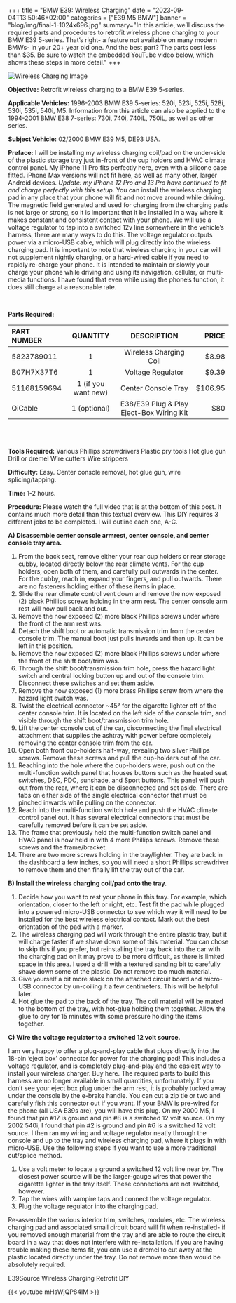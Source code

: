 +++
title = "BMW E39: Wireless Charging"
date = "2023-09-04T13:50:46+02:00"
categories = ["E39 M5 BMW"]
banner = "blog/img/final-1-1024x696.jpg"
summary="In this article, we’ll discuss the required parts and procedures to retrofit wireless phone charging to your BMW E39 5-series. That’s right- a feature not available on many modern BMWs- in your 20+ year old one. And the best part? The parts cost less than $35. Be sure to watch the embedded YouTube video below, which shows these steps in more detail."
+++

![Wireless Charging Image](../img/final-1-1024x696.jpg)

**Objective:**  Retrofit wireless charging to a BMW E39 5-series.


**Applicable Vehicles:**  1996-2003 BMW E39 5-series: 520i, 523i, 525i, 528i, 530i, 535i, 540i, M5.  Information from this article can also be applied to the 1994-2001 BMW E38 7-series: 730i, 740i, 740iL, 750iL, as well as other series. 

**Subject Vehicle:**  02/2000 BMW E39 M5, DE93 USA.

**Preface:** I will be installing my wireless charging coil/pad on the under-side of the plastic storage tray just in-front of the cup holders and HVAC climate control panel. My iPhone 11 Pro fits perfectly here, even with a silicone case fitted. iPhone Max versions will not fit here, as well as many other, larger Android devices. *Update: my iPhone 12 Pro and 13 Pro have continued to fit and charge perfectly with this setup.* You can install the wireless charging pad in any place that your phone will fit and not move around while driving. The magnetic field generated and used for charging from the charging pads is not large or strong, so it is important that it be installed in a way where it makes constant and consistent contact with your phone. We will use a voltage regulator to tap into a switched 12v line somewhere in the vehicle’s harness, there are many ways to do this. The voltage regulator outputs power via a micro-USB cable, which will plug directly into the wireless charging pad. It is important to note that wireless charging in your car will not supplement nightly charging, or a hard-wired cable if you need to rapidly re-charge your phone. It is intended to maintain or slowly your charge your phone while driving and using its navigation, cellular, or multi-media functions. I have found that even while using the phone’s function, it does still charge at a reasonable rate.

 &nbsp;  

**Parts Required:**


|PART NUMBER|QUANTITY|DESCRIPTION|PRICE|
|:----  |:---:|:------:|----:  |
|5823789011|1|Wireless Charging Coil|$8.98|
|B07H7X37T6	|1	|Voltage Regulator	|$9.39|
|51168159694|	1 (if you want new) |	Center Console Tray|	$106.95|
|QiCable	|1 (optional)|	E38/E39 Plug & Play Eject-Box Wiring Kit |	$80|
 &nbsp;  
 &nbsp;  

**Tools Required:**
Various Phillips screwdrivers
Plastic pry tools
Hot glue gun
Drill or dremel
Wire cutters
Wire strippers

**Difficulty:**  Easy. Center console removal, hot glue gun, wire splicing/tapping.

**Time:**  1-2 hours.

**Procedure:**  Please watch the full video that is at the bottom of this post. It contains much more detail than this textual overview. This DIY requires 3 different jobs to be completed. I will outline each one, A-C.

**A)  Disassemble center console armrest, center console, and center console tray area.**

1. From the back seat, remove either your rear cup holders or rear storage cubby, located directly below the rear climate vents. For the cup holders, open both of them, and carefully pull outwards in the center. For the cubby, reach in, expand your fingers, and pull outwards. There are no fasteners holding either of these items in place.
2. Slide the rear climate control vent down and remove the now exposed (2) black Phillips screws holding in the arm rest. The center console arm rest will now pull back and out.
3. Remove the now exposed (2) more black Phillips screws under where the front of the arm rest was.
4. Detach the shift boot or automatic transmission trim from the center console trim. The manual boot just pulls inwards and then up. It can be left in this position.
5. Remove the now exposed (2) more black Phillips screws under where the front of the shift boot/trim was.
6. Through the shift boot/transmission trim hole, press the hazard light switch and central locking button up and out of the console trim. Disconnect these switches and set them aside.
7. Remove the now exposed (1) more brass Phillips screw from where the hazard light switch was.
8. Twist the electrical connector ~45° for the cigarette lighter off of the center console trim. It is located on the left side of the console trim, and visible through the shift boot/transmission trim hole.
9. Lift the center console out of the car, disconnecting the final electrical attachment that supplies the ashtray with power before completely removing the center console trim from the car.
10. Open both front cup-holders half-way, revealing two silver Phillips screws. Remove these screws and pull the cup-holders out of the car.
11. Reaching into the hole where the cup-holders were, push out on the multi-function switch panel that houses buttons such as the heated seat switches, DSC, PDC, sunshade, and Sport buttons. This panel will push out from the rear, where it can be disconnected and set aside. There are tabs on either side of the single electrical connector that must be pinched inwards while pulling on the connector.
12. Reach into the multi-function switch hole and push the HVAC climate control panel out. It has several electrical connectors that must be carefully removed before it can be set aside.
13. The frame that previously held the multi-function switch panel and HVAC panel is now held in with 4 more Phillips screws. Remove these screws and the frame/bracket.
14. There are two more screws holding in the tray/lighter. They are back in the dashboard a few inches, so you will need a short Phillips screwdriver to remove them and then finally lift the tray out of the car.

**B)  Install the wireless charging coil/pad onto the tray.**

1. Decide how you want to rest your phone in this tray. For example, which orientation, closer to the left or right, etc. Test fit the pad while plugged into a powered micro-USB connector to see which way it will need to be installed for the best wireless electrical contact. Mark out the best orientation of the pad with a marker.
2. The wireless charging pad will work through the entire plastic tray, but it will charge faster if we shave down some of this material. You can chose to skip this if you prefer, but reinstalling the tray back into the car with the charging pad on it may prove to be more difficult, as there is limited space in this area. I used a drill with a textured sanding bit to carefully shave down some of the plastic. Do not remove too much material.
3. Give yourself a bit more slack on the attached circuit board and micro-USB connector by un-coiling it a few centimeters. This will be helpful later.
4. Hot glue the pad to the back of the tray. The coil material will be mated to the bottom of the tray, with hot-glue holding them together. Allow the glue to dry for 15 minutes with some pressure holding the items together.

**C) Wire the voltage regulator to a switched 12 volt source.**

I am very happy to offer a plug-and-play cable that plugs directly into the 18-pin ‘eject box’ connector for power for the charging pad! This includes a voltage regulator, and is completely plug-and-play and the easiest way to install your wireless charger. Buy here. The required parts to build this harness are no longer available in small quantities, unfortunately. If you don’t see your eject box plug under the arm rest, it is probably tucked away under the console by the e-brake handle. You can cut a zip tie or two and carefully fish this connector out if you want. If your BMW is pre-wired for the phone (all USA E39s are), you will have this plug. On my 2000 M5, I found that pin #17 is ground and pin #8 is a switched 12 volt source. On my 2002 540i, I found that pin #2 is ground and pin #6 is a switched 12 volt source. I then ran my wiring and voltage regulator neatly through the console and up to the tray and wireless charging pad, where it plugs in with micro-USB. Use the following steps if you want to use a more traditional cut/splice method.

1. Use a volt meter to locate a ground a switched 12 volt line near by. The closest power source will be the larger-gauge wires that power the cigarette lighter in the tray itself. These connections are not switched, however.
2. Tap the wires with vampire taps and connect the voltage regulator.
3. Plug the voltage regulator into the charging pad.

Re-assemble the various interior trim, switches, modules, etc. The wireless charging pad and associated small circuit board will fit when re-installed- if you removed enough material from the tray and are able to route the circuit board in a way that does not interfere with re-installation. If you are having trouble making these items fit, you can use a dremel to cut away at the plastic located directly under the tray. Do not remove more than would be absolutely required.

E39Source Wireless Charging Retrofit DIY

{{< youtube mHsWjQP84IM >}}


<!-- This is the URL to the youtube video. The code at the back is what you need to add for making it on the site: https://www.youtube.com/watch?v=mHsWjQP84IM&t=13s -->

